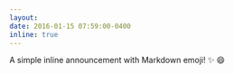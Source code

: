 ```yaml
---
layout: 
date: 2016-01-15 07:59:00-0400
inline: true
---
```


A simple inline announcement with Markdown emoji! :sparkles: :smile:
